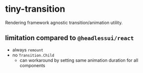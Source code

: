 # tiny-transition

Rendering framework agnostic transition/animation utility.

## limitation compared to `@headlessui/react`

- always `remount`
- no `Transition.Child`
  - can workaround by setting same animation duration for all components
